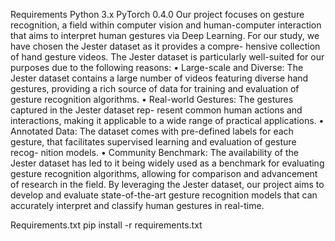 Requirements
Python 3.x
PyTorch 0.4.0
Our project focuses on gesture recognition, a field within computer vision and human-computer interaction that aims to interpret human gestures via Deep Learning. For our study, we have chosen the Jester dataset as it provides a compre- hensive collection of hand gesture videos. The Jester dataset is particularly well-suited for our purposes due to the following reasons: • Large-scale and Diverse: The Jester dataset contains a large number of videos featuring diverse hand gestures, providing a rich source of data for training and evaluation of gesture recognition algorithms. • Real-world Gestures: The gestures captured in the Jester dataset rep- resent common human actions and interactions, making it applicable to a wide range of practical applications. • Annotated Data: The dataset comes with pre-defined labels for each gesture, that facilitates supervised learning and evaluation of gesture recog- nition models. • Community Benchmark: The availability of the Jester dataset has led to it being widely used as a benchmark for evaluating gesture recognition algorithms, allowing for comparison and advancement of research in the field. By leveraging the Jester dataset, our project aims to develop and evaluate state-of-the-art gesture recognition models that can accurately interpret and classify human gestures in real-time.

Requirements.txt
pip install -r requirements.txt